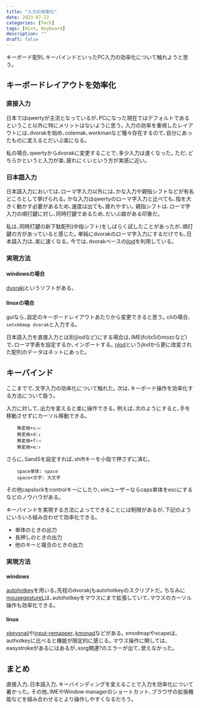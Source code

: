 ```yaml
---
title: "入力の効率化"
date: 2023-07-22
categories: [Tech]
tags: [Hint, Keyboard]
description: ""
draft: false
---
```


キーボード配列､キーバインドといったPC入力の効率化について触れようと思う｡

## キーボードレイアウトを効率化
### 直接入力
日本ではqwertyが主流となっているが､PCになった現在ではデフォルトであるということ以外に特にメリットはないように思う｡
入力の効率を重視したレイアウトには､dvorakを始め､colemak､workmanなど種々存在するので､自分にあったものに変えるとだいぶ楽になる｡

私の場合､qwertyからdvorakに変更することで､多少入力は速くなった｡
ただ､どちらかというと入力が楽､疲れにくいという方が実感に近い｡

### 日本語入力
日本語入力においては､ローマ字入力以外には､かな入力や親指シフトなどが有名どころとして挙げられる｡
かな入力はqwertyのローマ字入力と比べても､指を大きく動かす必要があるため､速度は出ても､疲れやすい｡
親指シフトは､ローマ字入力の順打鍵に対し､同時打鍵であるため､だいぶ癖がある印象だ｡

私は､同時打鍵の新下駄配列(中指シフト)をしばらく試したことがあったが､順打鍵の方があっていると感じた｡
単純にdvorakのローマ字入力にするだけでも､日本語入力は､楽に速くなる｡
今では､dvorakベースの[jlod](https://www.mikage.to/jlod/)を利用している｡

### 実現方法
#### windowsの場合
[dvorakj](https://blechmusik.xii.jp/dvorakj/)というソフトがある｡

#### linuxの場合
guiなら､設定のキーボードレイアウトあたりから変更できると思う｡
cliの場合､`setxkbmap dvorak`と入力する｡

日本語入力を直接入力とは別(jlodなど)にする場合は､IME(fcitx5のmozcなど)で､ローマ字表を設定するか､インポートする｡
[nlod](https://gothub.no-logs.com/ncaq/nlod)というjlodから更に改変された配列のデータはネットにあった｡

## キーバインド
ここまでで､文字入力の効率化について触れた｡
次は､キーボード操作を効率化する方法について扱う｡

入力に対して､出力を変えると楽に操作できる｡
例えば､次のようにすると､手を移動させずにカーソル移動できる｡
```
    無変換+s:←
    無変換+d:↓
    無変換+f:→
    無変換+e:↑
```

さらに､SandSを設定すれば､shiftキーを小指で押さずに済む｡
```
    space単体: space
    space+文字: 大文字
```

その他capslockをcontrolキーにしたり､vimユーザーならcaps単体をescにするなどのノウハウがある｡

キーバインドを実現する方法によってできることには制限があるが､下記のようにいろいろ組み合わせて効率化できる｡
- 単体のときの出力
- 長押しのときの出力
- 他のキーと複合のときの出力

### 実現方法
#### windows
[autohotkey](https://www.autohotkey.com/)を用いる｡先程のdvorakjもautohotkeyのスクリプトだ｡
ちなみに[mousegestureL](https://hp.vector.co.jp/authors/VA018351/mglahk.html)は､autohotkeyをマウスにまで拡張していて､マウスのカーソル操作も効率化できる｡

#### linux
[xkeysnail](https://gothub.no-logs.com/mooz/xkeysnail)や[input-remapper](https://gothub.no-logs.com/sezanzeb/input-remapper)､[kmonad](https://gothub.no-logs.com/david-janssen/kmonad)などがある｡
xmodmapやxcapeは､authotkeyに比べると機能が限定的に感じる｡
マウス操作に関しては､easystrokeがあるにはあるが､xorg関連?のエラーが出て､使えなかった｡

## まとめ
直接入力､日本語入力､キーバインディングを変えることで入力を効率化について暑かった｡
その他､IMEやWindow managerのショートカット､ブラウザの拡張機能などを組み合わせるとより操作しやすくなるだろう｡







